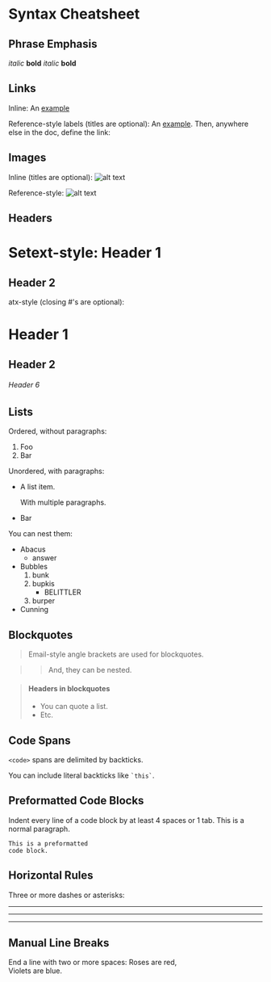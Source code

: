# Syntax Cheatsheet

## Phrase Emphasis

*italic*   **bold**
_italic_   __bold__

## Links

Inline:
An [example](http://url.com/ "Title")

Reference-style labels (titles are optional):
An [example][id]. Then, anywhere
else in the doc, define the link:

  [id]: http://example.com/  "Title"

## Images

Inline (titles are optional):
![alt text](/path/img.jpg "Title")

Reference-style:
![alt text][id]

[id]: /url/to/img.jpg "Title"

## Headers

Setext-style:
Header 1
========

Header 2
--------

atx-style (closing #'s are optional):
# Header 1 #

## Header 2 ##

###### Header 6

## Lists

Ordered, without paragraphs:
1.  Foo
2.  Bar

Unordered, with paragraphs:
*   A list item.

    With multiple paragraphs.

*   Bar

You can nest them:
*   Abacus
    * answer
*   Bubbles
    1.  bunk
    2.  bupkis
        * BELITTLER
    3. burper
*   Cunning

## Blockquotes

> Email-style angle brackets
> are used for blockquotes.

> > And, they can be nested.

> #### Headers in blockquotes
> 
> * You can quote a list.
> * Etc.

## Code Spans

`<code>` spans are delimited
by backticks.

You can include literal backticks like `` `this` ``.

## Preformatted Code Blocks

Indent every line of a code block by at least 4 spaces or 1 tab.
This is a normal paragraph.

    This is a preformatted
    code block.

## Horizontal Rules

Three or more dashes or asterisks:

---

* * *

- - - - 
## Manual Line Breaks

End a line with two or more spaces:
Roses are red,   
Violets are blue.